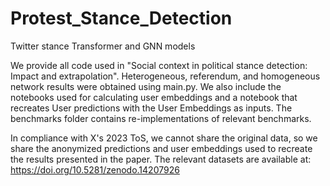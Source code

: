 # Protest_Stance_Detection
Twitter stance Transformer and GNN models

We provide all code used in "Social context in political stance detection: Impact and extrapolation". Heterogeneous, referendum, and homogeneous network results were obtained using main.py. We also include the notebooks used for calculating user embeddings and a notebook that recreates User predictions with the User Embeddings as inputs. The benchmarks folder contains re-implementations of relevant benchmarks.

In compliance with X's 2023 ToS, we cannot share the original data, so we share the anonymized predictions and user embeddings used to recreate the results presented in the paper. The relevant datasets are available at: https://doi.org/10.5281/zenodo.14207926
